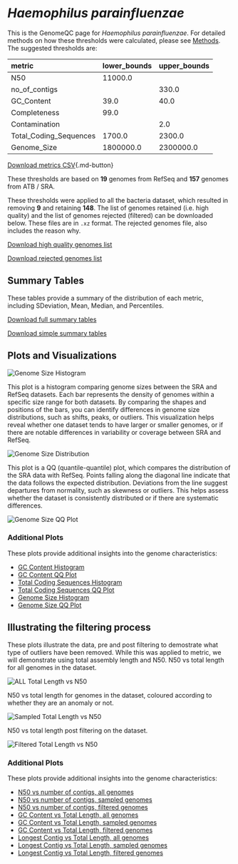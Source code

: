 # *Haemophilus parainfluenzae*

This is the GenomeQC page for *Haemophilus parainfluenzae*. For detailed methods on how these thresholds were calculated, please see [Methods](../../methods.md).
The suggested thresholds are: 

| metric                 | lower_bounds   | upper_bounds   |
|:-----------------------|:---------------|:---------------|
| N50                    | 11000.0        |                |
| no_of_contigs          |                | 330.0          |
| GC_Content             | 39.0           | 40.0           |
| Completeness           | 99.0           |                |
| Contamination          |                | 2.0            |
| Total_Coding_Sequences | 1700.0         | 2300.0         |
| Genome_Size            | 1800000.0      | 2300000.0      |

[Download metrics CSV](Haemophilus_parainfluenzae_metrics.csv){.md-button}


These thresholds are based on **19** genomes from RefSeq and **157** genomes from ATB / SRA.

These thresholds were applied to all the bacteria dataset, which resulted in removing **9** and retaining **148**.
The list of genomes retained (i.e. high quality) and the list of genomes rejected (filtered) can be downloaded below. These files are in `.xz` format. The rejected genomes file, also includes the reason why.

[Download high quality genomes list](Haemophilus_parainfluenzae_high_quality_genomes.csv.xz)


[Download rejected genomes list](Haemophilus_parainfluenzae_filtered_out_genomes.csv.xz)



## Summary Tables
These tables provide a summary of the distribution of each metric, including SDeviation, Mean, Median, and Percentiles.

[Download full summary tables](summary.csv)

[Download simple summary tables](selected_summary.csv)

## Plots and Visualizations

![Genome Size Histogram](Genome_Size_refseq_histogram_kde.png)

This plot is a histogram comparing genome sizes between the SRA and RefSeq datasets. Each bar represents the density of genomes within a specific size range for both datasets. By comparing the shapes and positions of the bars, you can identify differences in genome size distributions, such as shifts, peaks, or outliers. This visualization helps reveal whether one dataset tends to have larger or smaller genomes, or if there are notable differences in variability or coverage between SRA and RefSeq.

![Genome Size Distribution](Genome_Size_refseq_histogram_kde.png)

This plot is a QQ (quantile-quantile) plot, which compares the distribution of the SRA data with RefSeq. Points falling along the diagonal line indicate that the data follows the expected distribution. Deviations from the line suggest departures from normality, such as skewness or outliers. This helps assess whether the dataset is consistently distributed or if there are systematic differences.

![Genome Size QQ Plot](Genome_Size_refseq_qqplot.png)

### Additional Plots

These plots provide additional insights into the genome characteristics:

- [GC Content Histogram](GC_Content_refseq_histogram_kde.png)
- [GC Content QQ Plot](GC_Content_refseq_qqplot.png)
- [Total Coding Sequences Histogram](Total_Coding_Sequences_refseq_histogram_kde.png)
- [Total Coding Sequences QQ Plot](Total_Coding_Sequences_refseq_qqplot.png)
- [Genome Size Histogram](Genome_Size_refseq_histogram_kde.png)
- [Genome Size QQ Plot](Genome_Size_refseq_qqplot.png)
## Illustrating the filtering process
These plots illustrate the data, pre and post filtering to demostrate what type of outliers have been removed. While this was applied to metric, we will demonstrate using total assembly length and N50.
N50 vs total length for all genomes in the dataset.

![ALL Total Length vs N50](Haemophilus_parainfluenzae_all_total_length_N50.png)

N50 vs total length for genomes in the dataset, coloured according to whether they are an anomaly or not.

![Sampled Total Length vs N50](Haemophilus_parainfluenzae_sample_total_length_N50.png)

N50 vs total length post filtering on the dataset.

![Filtered Total Length vs N50](Haemophilus_parainfluenzae_filt_total_length_N50.png)

### Additional Plots

These plots provide additional insights into the genome characteristics:

- [N50 vs number of contigs, all genomes](Haemophilus_parainfluenzae_all_N50_number.png)
- [N50 vs number of contigs, sampled genomes](Haemophilus_parainfluenzae_sample_N50_number.png)
- [N50 vs number of contigs, filtered genomes](Haemophilus_parainfluenzae_filt_N50_number.png)
- [GC Content vs Total Length, all genomes](Haemophilus_parainfluenzae_all_total_length_GC_Content.png)
- [GC Content vs Total Length, sampled genomes](Haemophilus_parainfluenzae_sample_total_length_GC_Content.png)
- [GC Content vs Total Length, filtered genomes](Haemophilus_parainfluenzae_filt_total_length_GC_Content.png)
- [Longest Contig vs Total Length, all genomes](Haemophilus_parainfluenzae_all_total_length_longest.png)
- [Longest Contig vs Total Length, sampled genomes](Haemophilus_parainfluenzae_sample_total_length_longest.png)
- [Longest Contig vs Total Length, filtered genomes](Haemophilus_parainfluenzae_filt_total_length_longest.png)
